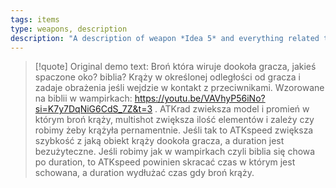 ```yaml
---
tags: items
type: weapons, description
description: "A description of weapon *Idea 5* and everything related to it."
---
```


>[!quote] Original demo text:
>Broń która wiruje dookoła gracza, jakieś spaczone oko? biblia? Krąży w określonej odległości od gracza i zadaje obrażenia jeśli wejdzie w kontakt z przeciwnikami. Wzorowane na biblii w wampirkach: https://youtu.be/VAVhyP56iNo?si=K7y7DqNiG6CdS_7Z&t=3 . ATKrad zwieksza model i promień w którym broń krąży, multishot zwiększa ilość elementów i zależy czy robimy żeby krążyła pernamentnie. Jeśli tak to ATKspeed zwiększa szybkość z jaką obiekt krąży dookoła gracza, a duration jest bezużyteczne. Jeśli robimy jak w wampirkach czyli biblia się chowa po duration, to ATKspeed powinien skracać czas w którym jest schowana, a duration wydłużać czas gdy broń krąży.